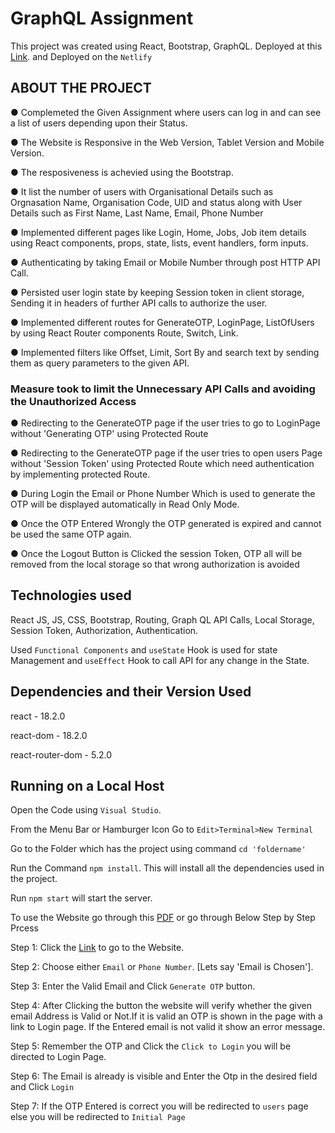 # GraphQL Assignment

This project was created using React, Bootstrap, GraphQL. Deployed at this [Link](https://graphqlassignment.netlify.app/). and Deployed on the `Netlify`

## ABOUT THE PROJECT

● Complemeted the Given Assignment where users can log in and can see a list of users depending upon their Status.

● The Website is Responsive in the Web Version, Tablet Version and Mobile Version.

● The resposiveness is achevied using the Bootstrap.

● It list the number of users with Organisational Details such as Orgnasation Name, Organisation Code, UID and status along with User Details such as First Name, Last Name, Email, Phone Number 

● Implemented different pages like Login, Home, Jobs, Job item details using React
components, props, state, lists, event handlers, form inputs.

● Authenticating by taking Email or Mobile Number through post HTTP API Call.

● Persisted user login state by keeping Session token in client storage, Sending it in headers of 
further API calls to authorize the user.

● Implemented different routes for GenerateOTP, LoginPage, ListOfUsers by using React Router components Route, Switch, Link.

● Implemented filters like Offset, Limit, Sort By and search text by sending them as query parameters to the given API.

### Measure took to limit the Unnecessary API Calls and avoiding the Unauthorized Access

● Redirecting to the GenerateOTP page if the user tries to go to LoginPage without 'Generating OTP' using Protected Route

● Redirecting to the GenerateOTP page if the user tries to open users Page without 'Session Token' using Protected Route
which need authentication by implementing protected Route.

● During Login the Email or Phone Number Which is used to generate the OTP will be displayed automatically in Read Only Mode.

● Once the OTP Entered Wrongly the OTP generated is expired and cannot be used the same OTP again.

● Once the Logout Button is Clicked the session Token, OTP all will be removed from the local storage so that wrong authorization is avoided

## Technologies used

React JS, JS, CSS, Bootstrap, Routing, Graph QL API Calls, Local Storage, Session Token, Authorization, Authentication.

Used `Functional Components` and  `useState` Hook is used for state Management and `useEffect` Hook to call API for any change in the State. 

## Dependencies and their Version Used

react - 18.2.0

react-dom - 18.2.0

react-router-dom - 5.2.0

## Running on a Local Host

Open the Code using `Visual Studio`.

From the Menu Bar or Hamburger Icon Go to `Edit>Terminal>New Terminal`

Go to the Folder which has the project using command `cd 'foldername'`
 
Run the Command `npm install`. This will install all the dependencies used in the project.

Run `npm start` will start the server.

To use the Website go through this [PDF](https://scribehow.com/shared/Step_by_Step_Procedure_on_How_to_use_Website__-xmxVfaaSPyGAmuZUv4W0Q) or go through Below Step by Step Prcess

Step 1: Click the [Link](https://graphqlassignment.netlify.app/) to go to the Website.

Step 2: Choose either `Email` or `Phone Number`.  [Lets say 'Email is Chosen'].

Step 3: Enter the Valid Email and Click `Generate OTP` button.

Step 4: After Clicking the button the website will verify whether the given email Address is Valid or Not.If it is valid an OTP is shown in the page with a link to Login page. If the Entered email is not valid it show an error message.

Step 5: Remember the OTP and Click the `Click to Login` you will be directed to Login Page.

Step 6: The Email is already is visible and Enter the Otp in the desired field and Click `Login`

Step 7: If the OTP Entered is correct you will be redirected to  `users` page else you will be redirected to `Initial Page`


